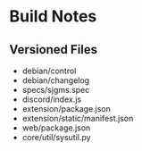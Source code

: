 # Build Notes


## Versioned Files

* debian/control
* debian/changelog
* specs/sjgms.spec
* discord/index.js
* extension/package.json
* extension/static/manifest.json
* web/package.json
* core/util/sysutil.py
